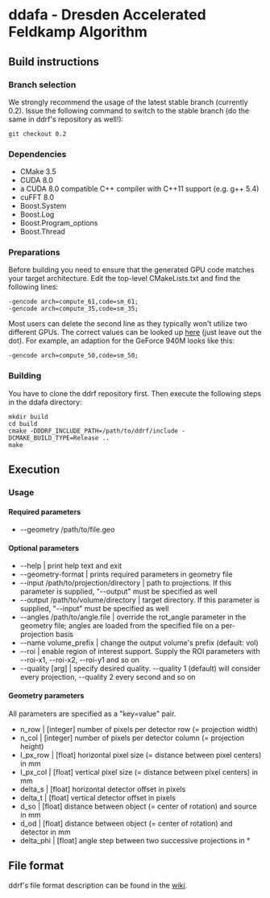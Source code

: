 # ddafa - Dresden Accelerated Feldkamp Algorithm

## Build instructions

### Branch selection

We strongly recommend the usage of the latest stable branch (currently 0.2). Issue the following command to switch to
the stable branch (do the same in ddrf's repository as well!):

```
git checkout 0.2
```

### Dependencies

* CMake 3.5
* CUDA 8.0 
* a CUDA 8.0 compatible C++ compiler with C++11 support (e.g. g++ 5.4)
* cuFFT 8.0
* Boost.System
* Boost.Log
* Boost.Program\_options
* Boost.Thread

### Preparations

Before building you need to ensure that the generated GPU code matches your target architecture. Edit the top-level
CMakeLists.txt and find the following lines:

```
-gencode arch=compute_61,code=sm_61;
-gencode arch=compute_35,code=sm_35;
```

Most users can delete the second line as they typically won't utilize two different GPUs. The correct values can be
looked up [here](https://developer.nvidia.com/cuda-gpus) (just leave out the dot). For example, an adaption for the
GeForce 940M looks like this:

```
-gencode arch=compute_50,code=sm_50;
```

### Building

You have to clone the ddrf repository first. Then execute the following steps in the ddafa directory:

```
mkdir build
cd build
cmake -DDDRF_INCLUDE_PATH=/path/to/ddrf/include -DCMAKE_BUILD_TYPE=Release ..
make
```
## Execution

### Usage

#### Required parameters

* --geometry /path/to/file.geo

#### Optional parameters

* --help                                | print help text and exit
* --geometry-format                     | prints required parameters in geometry file
* --input /path/to/projection/directory | path to projections. If this parameter is supplied, "--output" must be specified as well
* --output /path/to/volume/directory    | target directory. If this parameter is supplied, "--input" must be specified as well
* --angles  /path/to/angle.file         | override the rot\_angle parameter in the geometry file; angles are loaded from the specified file on a per-projection basis
* --name volume\_prefix                 | change the output volume's prefix (default: vol)
* --roi                                 | enable region of interest support. Supply the ROI parameters with --roi-x1, --roi-x2, --roi-y1 and so on
* --quality [arg]                       | specify desired quality. --quality 1 (default) will consider every projection, --quality 2 every second and so on

#### Geometry parameters

All parameters are specified as a "key=value" pair.

* n\_row | [integer] number of pixels per detector row (= projection width)
* n\_col | [integer] number of pixels per detector column (= projection height)
* l\_px\_row | [float] horizontal pixel size (= distance between pixel centers) in mm
* l\_px\_col | [float] vertical pixel size (= distance between pixel centers) in mm
* delta\_s | [float] horizontal detector offset in pixels
* delta\_t | [float] vertical detector offset in pixels
* d\_so | [float] distance between object (= center of rotation) and source in mm
* d\_od | [float] distance between object (= center of rotation) and detector in mm
* delta\_phi | [float] angle step between two successive projections in °

## File format

ddrf's file format description can be found in the [wiki](https://github.com/HZDR-FWDF/ddafa/wiki/ddbvf-format).
